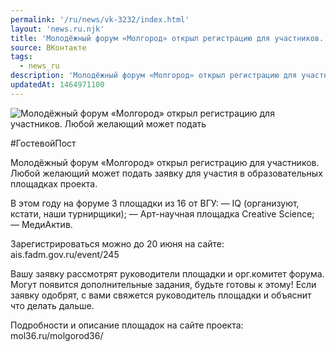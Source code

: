 ```yaml
---
permalink: '/ru/news/vk-3232/index.html'
layout: 'news.ru.njk'
title: 'Молодёжный форум «Молгород» открыл регистрацию для участников.'
source: ВКонтакте
tags:
  - news_ru
description: 'Молодёжный форум «Молгород» открыл регистрацию для участников.'
updatedAt: 1464971100
---
```

![Молодёжный форум «Молгород» открыл регистрацию для участников. Любой желающий может подать](https://sun9-58.userapi.com/impf/c626417/v626417484/1072d/7U5-y3h-pn4.jpg?size=898x667&quality=96&proxy=1&sign=fa10d35af4d54571d682bdf1a3998ffa&c_uniq_tag=2EaIRQe9UmYh1ciYUDniQieI9jUEUuaEtlNdJhS8oOM&type=album)

#ГостевойПост

Молодёжный форум «Молгород» открыл регистрацию для участников. Любой желающий может подать заявку для участия в образовательных площадках проекта.

В этом году на форуме 3 площадки из 16 от ВГУ:
— IQ (организуют, кстати, наши турнирщики);
— Арт-научная площадка Creative Science;
— МедиАктив.

Зарегистрироваться можно до 20 июня на сайте: ais.fadm.gov.ru/event/245

Вашу заявку рассмотрят руководители площадки и орг.комитет форума. Могут появится дополнительные задания, будьте готовы к этому! Если заявку одобрят, с вами свяжется руководитель площадки и объяснит что делать дальше.

Подробности и описание площадок на сайте проекта: mol36.ru/molgorod36/
